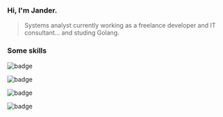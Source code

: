 ### Hi, I'm Jander.
> Systems analyst currently working as a freelance developer and IT consultant... and studing Golang.

### Some skills
![badge](https://img.shields.io/static/v1?label=microsoft&message=servers%20|%20azure%20|%20mssql&color=blue&style=flat&logo=MICROSOFT)

![badge](https://img.shields.io/static/v1?label=protheus&message=infrastructre%20|%20advpl%20|%20deploy&color=blue&style=flat&logo=ECLIPSEIDE)

![badge](https://img.shields.io/static/v1?label=devops&message=scrum%20|%20azure%20|%20...excel?!😐&color=blue&style=flat&logo=AZUREDEVOPS)

![badge](https://img.shields.io/static/v1?label=dev&message=loading%20since%201985...&color=blue&style=flat&logo=VISUALSTUDIOCODE)

<!--
![badge](https://img.shields.io/badge/topic_1-detail_with_blanks-blue)
-->

<!--
![badge](https://img.shields.io/static/v1?label=react&message=framework&color=blue&style=for-the-badge&logo=REACT)

<div style="display: inline">
   <a href="https://azure.microsoft.com/pt-br/products/devops">
      <img width="50" height="50" src="https://cdn.jsdelivr.net/gh/devicons/devicon@latest/icons/azuredevops/azuredevops-original.svg" />
   </a>
   &nbsp;&nbsp;&nbsp;&nbsp;<img width="50" height="50" src="https://cdn.jsdelivr.net/gh/devicons/devicon@latest/icons/azuredevops/azuredevops-original.svg" />
</div>

##
-->


<!--
### Projects Roadmap (just hobby)
|Project Description|Status|Planned Date|
|-|-|-|
|Spacetime tunnel to resistance base|Approved|Christmas 2150|
|Millennium Falcon III shield upgrade|Approved|Easter 2243|
|Maverick-1 (nickname for R2D4) kernel upgrade with PyScript (_the BB series was discontinued due to suspicious conduct and bad influence on humans_)|Under analysis|not defined|
|~~A way to stop NWO and make the world free~~|~~_No viability_~~|~~_not defined_~~|
-->
